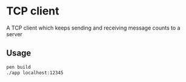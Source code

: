 # TCP client

A TCP client which keeps sending and receiving message counts to a server

## Usage

```sh
pen build
./app localhost:12345
```
